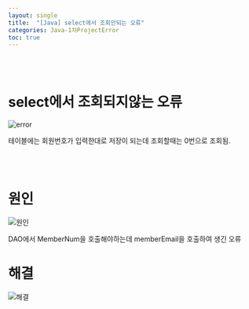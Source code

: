 ```yaml
---
layout: single
title:  "[Java] select에서 조회안되는 오류"
categories: Java-1차ProjectError
toc: true
---
```


<br/><br/>

# select에서 조회되지않는 오류 #

![error](https:/images/2023-04-23-1차프로젝트오류/select(사진)/샐랙트회원번호0번만뜬다.PNG)

테이블에는 회원번호가 입력한대로 저장이 되는데 조회할때는 0번으로 조회됨.

<br/><br/>


# 원인 # 

![원인](https:/images/2023-04-23-1차프로젝트오류/select(사진)/샐랙트회원번호0번만뜬다원인.PNG)

DAO에서 MemberNum을 호출해야하는데 memberEmail을 호출하여 생긴 오류
<br/>

# 해결 #

![해결](https:/images/2023-04-23-1차프로젝트오류/select(사진)/샐랙트회원번호0번만뜬다해결.PNG)
<br/><br/>